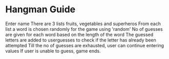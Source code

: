 # Hangman Guide
Enter name
There are 3 lists fruits, vegetables and superheros 
From each list a word is chosen randomly for the game using 'random'
No of guesses are given for each word based on the length of the word
The guessed letters are added to userguesses to check if the letter has already been attempted
Till the no of guesses are exhausted, user can continue entering values
If user is unable to guess, game ends.
